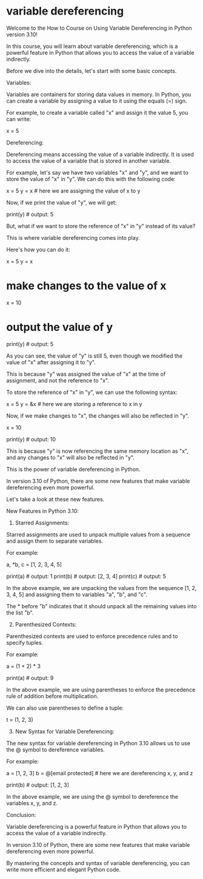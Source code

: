 
variable dereferencing
======================
Welcome to the How to Course on Using Variable Dereferencing in Python version 3.10!

In this course, you will learn about variable dereferencing, which is a powerful feature in Python that allows you to access the value of a variable indirectly.

Before we dive into the details, let's start with some basic concepts.

Variables:

Variables are containers for storing data values in memory. In Python, you can create a variable by assigning a value to it using the equals (=) sign.

For example, to create a variable called "x" and assign it the value 5, you can write:

x = 5

Dereferencing:

Dereferencing means accessing the value of a variable indirectly. It is used to access the value of a variable that is stored in another variable.

For example, let's say we have two variables "x" and "y", and we want to store the value of "x" in "y". We can do this with the following code:

x = 5
y = x  # here we are assigning the value of x to y

Now, if we print the value of "y", we will get:

print(y)  # output: 5

But, what if we want to store the reference of "x" in "y" instead of its value?

This is where variable dereferencing comes into play.

Here's how you can do it:

x = 5
y = x

# make changes to the value of x
x = 10

# output the value of y
print(y)  # output: 5

As you can see, the value of "y" is still 5, even though we modified the value of "x" after assigning it to "y".

This is because "y" was assigned the value of "x" at the time of assignment, and not the reference to "x".

To store the reference of "x" in "y", we can use the following syntax:

x = 5
y = &x  # here we are storing a reference to x in y

Now, if we make changes to "x", the changes will also be reflected in "y".

x = 10

print(y)  # output: 10

This is because "y" is now referencing the same memory location as "x", and any changes to "x" will also be reflected in "y".

This is the power of variable dereferencing in Python.

In version 3.10 of Python, there are some new features that make variable dereferencing even more powerful.

Let's take a look at these new features.

New Features in Python 3.10:

1. Starred Assignments:

Starred assignments are used to unpack multiple values from a sequence and assign them to separate variables.

For example:

a, *b, c = [1, 2, 3, 4, 5]

print(a)  # output: 1
print(b)  # output: [2, 3, 4]
print(c)  # output: 5

In the above example, we are unpacking the values from the sequence [1, 2, 3, 4, 5] and assigning them to variables "a", "b", and "c".

The * before "b" indicates that it should unpack all the remaining values into the list "b".

2. Parenthesized Contexts:

Parenthesized contexts are used to enforce precedence rules and to specify tuples.

For example:

a = (1 + 2) * 3

print(a)  # output: 9

In the above example, we are using parentheses to enforce the precedence rule of addition before multiplication.

We can also use parentheses to define a tuple:

t = (1, 2, 3)

3. New Syntax for Variable Dereferencing:

The new syntax for variable dereferencing in Python 3.10 allows us to use the @ symbol to dereference variables.

For example:

a = [1, 2, 3]
b = @[email protected]  # here we are dereferencing x, y, and z

print(b)  # output: [1, 2, 3]

In the above example, we are using the @ symbol to dereference the variables x, y, and z.

Conclusion:

Variable dereferencing is a powerful feature in Python that allows you to access the value of a variable indirectly.

In version 3.10 of Python, there are some new features that make variable dereferencing even more powerful.

By mastering the concepts and syntax of variable dereferencing, you can write more efficient and elegant Python code.